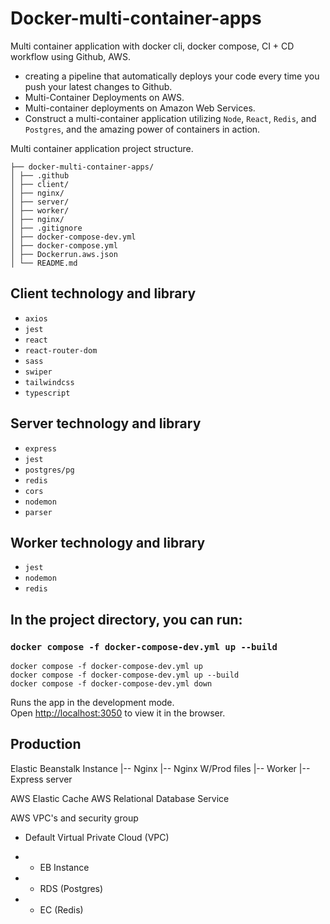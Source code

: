 # Docker-multi-container-apps

Multi container application with docker cli, docker compose, CI + CD workflow using Github, AWS.

- creating a pipeline that automatically deploys your code every time you push your latest changes to Github.
- Multi-Container Deployments on AWS.
- Multi-container deployments on Amazon Web Services.
- Construct a multi-container application utilizing `Node`, `React`, `Redis`, and `Postgres`, and the amazing power of containers in action.

Multi container application project structure.

```
├── docker-multi-container-apps/
│ ├── .github
│ ├── client/
│ ├── nginx/
│ ├── server/
│ ├── worker/
│ ├── nginx/
│ ├── .gitignore
│ ├── docker-compose-dev.yml
│ ├── docker-compose.yml
│ ├── Dockerrun.aws.json
│ └── README.md
```

## Client technology and library

- `axios`
- `jest`
- `react`
- `react-router-dom`
- `sass`
- `swiper`
- `tailwindcss`
- `typescript`

## Server technology and library

- `express`
- `jest`
- `postgres/pg`
- `redis`
- `cors`
- `nodemon`
- `parser`

## Worker technology and library

- `jest`
- `nodemon`
- `redis`

## In the project directory, you can run:

### `docker compose -f docker-compose-dev.yml up --build`

```
docker compose -f docker-compose-dev.yml up
docker compose -f docker-compose-dev.yml up --build
docker compose -f docker-compose-dev.yml down
```

Runs the app in the development mode.<br />
Open [http://localhost:3050](http://localhost:3050) to view it in the browser.

## Production

Elastic Beanstalk Instance
|-- Nginx
|-- Nginx W/Prod files
|-- Worker
|-- Express server

AWS Elastic Cache
AWS Relational Database Service

AWS VPC's and security group

- Default Virtual Private Cloud (VPC)

- - EB Instance
- - RDS (Postgres)
- - EC (Redis)

